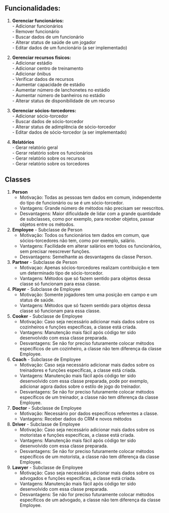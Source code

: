 
## Funcionalidades:
 1. **Gerenciar funcionários:**<br/>
				 - Adicionar funcionários<br/>
				 - Remover funcionário<br/>
				 - Buscar dados de um funcionário<br/>
				 - Alterar status de saúde de um jogador<br/>
				 - Editar dados de um funcionário (a ser implementado)<br/>
			
 2. **Gerenciar recursos fisicos:**<br/>
		 - Adicionar estádio<br/>
		 - Adicionar centro de treinamento<br/>
		 - Adicionar ônibus<br/>
		 - Verificar dados de recursos<br/>
		 - Aumentar capacidade de estádio<br/>
		 - Aumentar número de lanchonetes no estádio<br/>
		 - Aumentar número de banheiros no estádio<br/>
		 - Alterar status de disponibilidade de um recurso<br/>
 3. **Gerenciar sócios-torcedores:**<br/>
		 - Adicionar sócio-torcedor<br/>
		 - Buscar dados de sócio-torcedor<br/>
		 - Alterar status de adimplência de sócio-torcedor<br/>
		 - Editar dados de sócio-torcedor (a ser implementado) <br/>
 4. **Relatórios**<br/>
		 - Gerar relatório geral<br/>
		 - Gerar relatório sobre os funcionários<br/>
		 - Gerar relatório sobre os recursos<br/>
		 - Gerar relatório sobre os torcedores<br/>

 

## Classes

 1. **Person**<br/>
	 - Motivação: Todas as pessoas tem dados em comum, independente do tipo de funcionário ou se é um sócio-torcedor.<br/>
	 - Vantagens: Grande número de métodos não precisam ser reescritos.<br/>
	 -  Desvantagens: Maior dificuldade de lidar com a grande quantidade de subclasses, como por exemplo, para receber objetos, passar objetos entre os métodos.<br/>
 2. **Employee** - Subclasse de Person<br/>
	-  Motivação: Todos os funcionários tem dados em comum, que sócios-torcedores não tem, como por exemplo, salário.<br/>
	-  Vantagens: Facilidade em alterar salários em todos os funcionários, sem precisar reescrever funções.<br/>
	- Desvantagens: Semelhante as desvantagens da classe Person.<br/>
 3. **Partner** - Subclasse de Person<br/>
	 - Motivaçao: Apenas sócios-torcedores realizam contribuição e tem um determinado tipo de sócio-torcedor.<br/>
	 - Vantagens: Métodos que só fazem sentido para objetos dessa classe só funcionam para essa classe.<br/>
 4. **Player** - Subclasse de Employee<br/>
	-  Motivação: Somente jogadores tem uma posição em campo e um status de saúde.<br/>
	- Vantagens: Métodos que só fazem sentido para objetos dessa classe só funcionam para essa classe.<br/>
 5. **Cooker** - Subclasse de Employee<br/>
	 - Motivação: Caso seja necessário adicionar mais dados sobre os cozinheiros e funções específicas, a classe está criada.<br/>
	 -  Vantagens: Manutenção mais fácil após código ter sido desenvolvido com essa classe preparada.
	 - Desvantagens: Se não for preciso futuramente colocar métodos específicos de um cozinheiro, a classe não tem diferença da classe Employee.<br/>
 6. **Coach** - Subclasse de Employee<br/>
	- Motivação: Caso seja necessário adicionar mais dados sobre os treinadores e funções específicas, a classe está criada.<br/>
	-   Vantagens: Manutenção mais fácil após código ter sido desenvolvido com essa classe preparada, pode por exemplo, adicionar agora dados sobre o estilo de jogo do treinador.<br/>
	 - Desvantagens: Se não for preciso futuramente colocar métodos específicos de um treinador, a classe não tem diferença da classe Employee.<br/>
 7. **Doctor** - Subclasse de Employee<br/>
	- Motivação: Necessário por dados específicos referentes a classe.<br/>
	- Vantagens: Receber dados do CRM e novos métodos<br/>
 8. **Driver** - Subclasse de Employee<br/>
	  - Motivação: Caso seja necessário adicionar mais dados sobre os motoristas e funções específicas, a classe está criada.<br/>
	 -  Vantagens: Manutenção mais fácil após código ter sido desenvolvido com essa classe preparada.<br/>
	 - Desvantagens: Se não for preciso futuramente colocar métodos específicos de um motorista, a classe não tem diferença da classe Employee.<br/>
 9. **Lawyer** - Subclasse de Employee
	 - Motivação: Caso seja necessário adicionar mais dados sobre os advogados e funções específicas, a classe está criada.<br/>
	 -  Vantagens: Manutenção mais fácil após código ter sido desenvolvido com essa classe preparada.
	 - Desvantagens: Se não for preciso futuramente colocar métodos específicos de um advogado, a classe não tem diferença da classe Employee.<br/>
